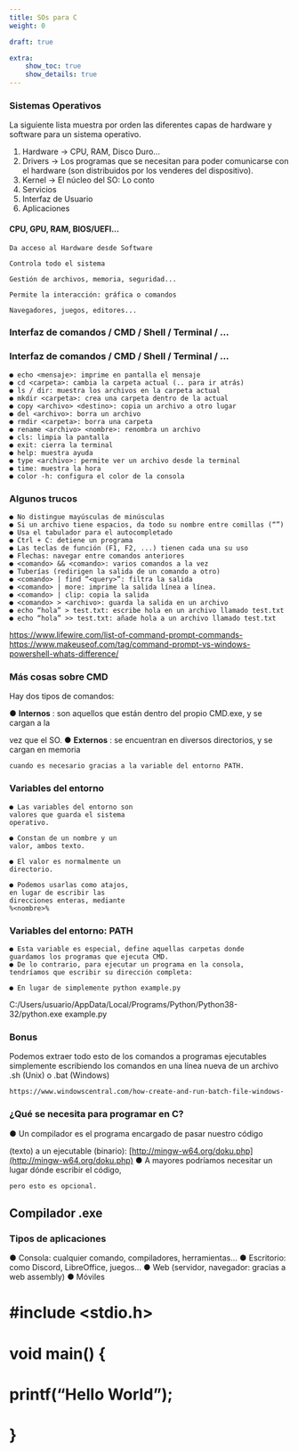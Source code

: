 ```yaml
---
title: SOs para C
weight: 0

draft: true

extra:
    show_toc: true
    show_details: true
---
```


### Sistemas Operativos
La siguiente lista muestra por orden las diferentes capas de hardware y software
para un sistema operativo.

1. Hardware &#8594; CPU, RAM, Disco Duro...
2. Drivers &#8594; Los programas que se necesitan para poder comunicarse con el
hardware (son distribuidos por los venderes del dispositivo).
3. Kernel &#8594; El núcleo del SO: Lo conto
4. Servicios
5. Interfaz de Usuario
6. Aplicaciones

#### CPU, GPU, RAM, BIOS/UEFI...

```
Da acceso al Hardware desde Software
```
```
Controla todo el sistema
```
```
Gestión de archivos, memoria, seguridad...
```
```
Permite la interacción: gráfica o comandos
```
```
Navegadores, juegos, editores...
```

### Interfaz de comandos / CMD / Shell / Terminal / ...


### Interfaz de comandos / CMD / Shell / Terminal / ...

```
● echo <mensaje>: imprime en pantalla el mensaje
● cd <carpeta>: cambia la carpeta actual (.. para ir atrás)
● ls / dir: muestra los archivos en la carpeta actual
● mkdir <carpeta>: crea una carpeta dentro de la actual
● copy <archivo> <destino>: copia un archivo a otro lugar
● del <archivo>: borra un archivo
● rmdir <carpeta>: borra una carpeta
● rename <archivo> <nombre>: renombra un archivo
● cls: limpia la pantalla
● exit: cierra la terminal
● help: muestra ayuda
● type <archivo>: permite ver un archivo desde la terminal
● time: muestra la hora
● color -h: configura el color de la consola
```

### Algunos trucos

```
● No distingue mayúsculas de minúsculas
● Si un archivo tiene espacios, da todo su nombre entre comillas (“”)
● Usa el tabulador para el autocompletado
● Ctrl + C: detiene un programa
● Las teclas de función (F1, F2, ...) tienen cada una su uso
● Flechas: navegar entre comandos anteriores
● <comando> && <comando>: varios comandos a la vez
● Tuberías (redirigen la salida de un comando a otro)
● <comando> | find “<query>”: filtra la salida
● <comando> | more: imprime la salida línea a línea.
● <comando> | clip: copia la salida
● <comando> > <archivo>: guarda la salida en un archivo
● echo “hola” > test.txt: escribe hola en un archivo llamado test.txt
● echo “hola” >> test.txt: añade hola a un archivo llamado test.txt
```
https://www.lifewire.com/list-of-command-prompt-commands-
https://www.makeuseof.com/tag/command-prompt-vs-windows-powershell-whats-difference/


### Más cosas sobre CMD

Hay dos tipos de comandos:

● **Internos** : son aquellos que están dentro del propio CMD.exe, y se cargan a la

vez que el SO.
● **Externos** : se encuentran en diversos directorios, y se cargan en memoria

```
cuando es necesario gracias a la variable del entorno PATH.
```

### Variables del entorno

```
● Las variables del entorno son
valores que guarda el sistema
operativo.
```
```
● Constan de un nombre y un
valor, ambos texto.
```
```
● El valor es normalmente un
directorio.
```
```
● Podemos usarlas como atajos,
en lugar de escribir las
direcciones enteras, mediante
%<nombre>%
```

### Variables del entorno: PATH

```
● Esta variable es especial, define aquellas carpetas donde
guardamos los programas que ejecuta CMD.
● De lo contrario, para ejecutar un programa en la consola,
tendríamos que escribir su dirección completa:
```
```
● En lugar de simplemente python example.py
```
C:/Users/usuario/AppData/Local/Programs/Python/Python38-32/python.exe example.py


### Bonus

Podemos extraer todo esto de los comandos a programas ejecutables simplemente
escribiendo los comandos en una línea nueva de un archivo .sh (Unix) o .bat (Windows)

```
https://www.windowscentral.com/how-create-and-run-batch-file-windows-
```

### ¿Qué se necesita para programar en C?

● Un compilador es el programa encargado de pasar nuestro código

(texto) a un ejecutable (binario): [http://mingw-w64.org/doku.php](http://mingw-w64.org/doku.php)
● A mayores podríamos necesitar un lugar dónde escribir el código,

```
pero esto es opcional.
```
## Compilador .exe


### Tipos de aplicaciones

● Consola: cualquier comando, compiladores, herramientas...
● Escritorio: como Discord, LibreOffice, juegos...
● Web (servidor, navegador: gracias a web assembly)
● Móviles


# #include <stdio.h>

# void main() {

# printf(“Hello World”);

# }
